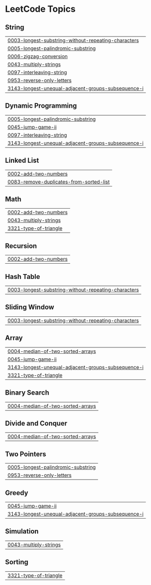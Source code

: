 
<!---LeetCode Topics Start-->
# LeetCode Topics
## String
|  |
| ------- |
| [0003-longest-substring-without-repeating-characters](https://github.com/krunalgoraniya/LeetCode/tree/master/0003-longest-substring-without-repeating-characters) |
| [0005-longest-palindromic-substring](https://github.com/krunalgoraniya/LeetCode/tree/master/0005-longest-palindromic-substring) |
| [0006-zigzag-conversion](https://github.com/krunalgoraniya/LeetCode/tree/master/0006-zigzag-conversion) |
| [0043-multiply-strings](https://github.com/krunalgoraniya/LeetCode/tree/master/0043-multiply-strings) |
| [0097-interleaving-string](https://github.com/krunalgoraniya/LeetCode/tree/master/0097-interleaving-string) |
| [0953-reverse-only-letters](https://github.com/krunalgoraniya/LeetCode/tree/master/0953-reverse-only-letters) |
| [3143-longest-unequal-adjacent-groups-subsequence-i](https://github.com/krunalgoraniya/LeetCode/tree/master/3143-longest-unequal-adjacent-groups-subsequence-i) |
## Dynamic Programming
|  |
| ------- |
| [0005-longest-palindromic-substring](https://github.com/krunalgoraniya/LeetCode/tree/master/0005-longest-palindromic-substring) |
| [0045-jump-game-ii](https://github.com/krunalgoraniya/LeetCode/tree/master/0045-jump-game-ii) |
| [0097-interleaving-string](https://github.com/krunalgoraniya/LeetCode/tree/master/0097-interleaving-string) |
| [3143-longest-unequal-adjacent-groups-subsequence-i](https://github.com/krunalgoraniya/LeetCode/tree/master/3143-longest-unequal-adjacent-groups-subsequence-i) |
## Linked List
|  |
| ------- |
| [0002-add-two-numbers](https://github.com/krunalgoraniya/LeetCode/tree/master/0002-add-two-numbers) |
| [0083-remove-duplicates-from-sorted-list](https://github.com/krunalgoraniya/LeetCode/tree/master/0083-remove-duplicates-from-sorted-list) |
## Math
|  |
| ------- |
| [0002-add-two-numbers](https://github.com/krunalgoraniya/LeetCode/tree/master/0002-add-two-numbers) |
| [0043-multiply-strings](https://github.com/krunalgoraniya/LeetCode/tree/master/0043-multiply-strings) |
| [3321-type-of-triangle](https://github.com/krunalgoraniya/LeetCode/tree/master/3321-type-of-triangle) |
## Recursion
|  |
| ------- |
| [0002-add-two-numbers](https://github.com/krunalgoraniya/LeetCode/tree/master/0002-add-two-numbers) |
## Hash Table
|  |
| ------- |
| [0003-longest-substring-without-repeating-characters](https://github.com/krunalgoraniya/LeetCode/tree/master/0003-longest-substring-without-repeating-characters) |
## Sliding Window
|  |
| ------- |
| [0003-longest-substring-without-repeating-characters](https://github.com/krunalgoraniya/LeetCode/tree/master/0003-longest-substring-without-repeating-characters) |
## Array
|  |
| ------- |
| [0004-median-of-two-sorted-arrays](https://github.com/krunalgoraniya/LeetCode/tree/master/0004-median-of-two-sorted-arrays) |
| [0045-jump-game-ii](https://github.com/krunalgoraniya/LeetCode/tree/master/0045-jump-game-ii) |
| [3143-longest-unequal-adjacent-groups-subsequence-i](https://github.com/krunalgoraniya/LeetCode/tree/master/3143-longest-unequal-adjacent-groups-subsequence-i) |
| [3321-type-of-triangle](https://github.com/krunalgoraniya/LeetCode/tree/master/3321-type-of-triangle) |
## Binary Search
|  |
| ------- |
| [0004-median-of-two-sorted-arrays](https://github.com/krunalgoraniya/LeetCode/tree/master/0004-median-of-two-sorted-arrays) |
## Divide and Conquer
|  |
| ------- |
| [0004-median-of-two-sorted-arrays](https://github.com/krunalgoraniya/LeetCode/tree/master/0004-median-of-two-sorted-arrays) |
## Two Pointers
|  |
| ------- |
| [0005-longest-palindromic-substring](https://github.com/krunalgoraniya/LeetCode/tree/master/0005-longest-palindromic-substring) |
| [0953-reverse-only-letters](https://github.com/krunalgoraniya/LeetCode/tree/master/0953-reverse-only-letters) |
## Greedy
|  |
| ------- |
| [0045-jump-game-ii](https://github.com/krunalgoraniya/LeetCode/tree/master/0045-jump-game-ii) |
| [3143-longest-unequal-adjacent-groups-subsequence-i](https://github.com/krunalgoraniya/LeetCode/tree/master/3143-longest-unequal-adjacent-groups-subsequence-i) |
## Simulation
|  |
| ------- |
| [0043-multiply-strings](https://github.com/krunalgoraniya/LeetCode/tree/master/0043-multiply-strings) |
## Sorting
|  |
| ------- |
| [3321-type-of-triangle](https://github.com/krunalgoraniya/LeetCode/tree/master/3321-type-of-triangle) |
<!---LeetCode Topics End-->